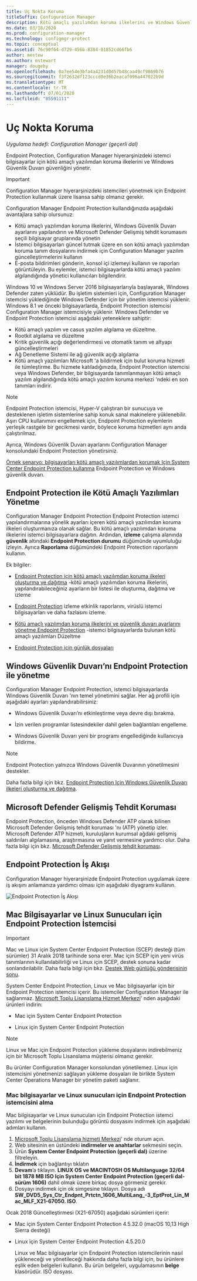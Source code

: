 ```yaml
---
title: Uç Nokta Koruma
titleSuffix: Configuration Manager
description: Kötü amaçlı yazılımdan koruma ilkelerini ve Windows Güvenlik Duvarı güvenliğini istemciler için yönetmeyi öğrenin.
ms.date: 03/18/2020
ms.prod: configuration-manager
ms.technology: configmgr-protect
ms.topic: conceptual
ms.assetid: 76c90f64-d729-456b-8304-01852cd66fb6
author: mestew
ms.author: mstewart
manager: dougeby
ms.openlocfilehash: 0a7ee54e3bfa4a4231d0d57b48caa49cf9869b76
ms.sourcegitcommit: f3f2632df123cccd0e36b2eacaf096a447022b9d
ms.translationtype: MT
ms.contentlocale: tr-TR
ms.lasthandoff: 07/01/2020
ms.locfileid: "85591111"
---
```

# <a name="endpoint-protection"></a>Uç Nokta Koruma

*Uygulama hedefi: Configuration Manager (geçerli dal)*

Endpoint Protection, Configuration Manager hiyerarşinizdeki istemci bilgisayarlar için kötü amaçlı yazılımdan koruma ilkelerini ve Windows Güvenlik Duvarı güvenliğini yönetir.  

> [!IMPORTANT]  
>  Configuration Manager hiyerarşinizdeki istemcileri yönetmek için Endpoint Protection kullanmak üzere lisansa sahip olmanız gerekir.  

 Configuration Manager Endpoint Protection kullandığınızda aşağıdaki avantajlara sahip olursunuz:  

-   Kötü amaçlı yazılımdan koruma ilkelerini, Windows Güvenlik Duvarı ayarlarını yapılandırın ve Microsoft Defender Gelişmiş tehdit korumasını seçili bilgisayar gruplarında yönetin  
-   İstemci bilgisayarları güncel tutmak üzere en son kötü amaçlı yazılımdan koruma tanım dosyalarını indirmek için Configuration Manager yazılım güncelleştirmelerini kullanın  
-   E-posta bildirimleri gönderin, konsol içi izlemeyi kullanın ve raporları görüntüleyin. Bu eylemler, istemci bilgisayarlarda kötü amaçlı yazılım algılandığında yönetici kullanıcıları bilgilendirir.  

Windows 10 ve Windows Server 2016 bilgisayarlarıyla başlayarak, Windows Defender zaten yüklüdür. Bu işletim sistemleri için, Configuration Manager istemcisi yüklediğinde Windows Defender için bir yönetim istemcisi yüklenir. Windows 8.1 ve önceki bilgisayarlarda, Endpoint Protection istemcisi Configuration Manager istemcisiyle yüklenir. Windows Defender ve Endpoint Protection istemcisi aşağıdaki yeteneklere sahiptir:  

-   Kötü amaçlı yazılım ve casus yazılım algılama ve düzeltme.  
-   Rootkit algılama ve düzeltme  
-   Kritik güvenlik açığı değerlendirmesi ve otomatik tanım ve altyapı güncelleştirmeleri  
-   Ağ Denetleme Sistemi ile ağ güvenlik açığı algılama  
-   Kötü amaçlı yazılımları Microsoft 'a bildirmek için bulut koruma hizmeti ile tümleştirme. Bu hizmete katıladığınızda, Endpoint Protection istemcisi veya Windows Defender, bir bilgisayarda tanımlanmayan kötü amaçlı yazılım algılandığında kötü amaçlı yazılım koruma merkezi 'ndeki en son tanımları indirir.  

> [!NOTE]  
>  Endpoint Protection istemcisi, Hyper-V çalıştıran bir sunucuya ve desteklenen işletim sistemlerine sahip konuk sanal makinelere yüklenebilir. Aşırı CPU kullanımını engellemek için, Endpoint Protection eylemlerin yerleşik rastgele bir gecikmesi vardır, böylece koruma hizmetleri aynı anda çalıştırılmaz.  

 Ayrıca, Windows Güvenlik Duvarı ayarlarını Configuration Manager konsolundaki Endpoint Protection yönetirsiniz.  

 [Örnek senaryo: bilgisayarları kötü amaçlı yazılımlardan korumak Için System Center Endpoint Protection kullanma](scenarios-endpoint-protection.md) Endpoint Protection ve Windows güvenlik duvarı.  


## <a name="managing-malware-with-endpoint-protection"></a>Endpoint Protection ile Kötü Amaçlı Yazılımları Yönetme  
 Configuration Manager Endpoint Protection Endpoint Protection istemci yapılandırmalarına yönelik ayarları içeren kötü amaçlı yazılımdan koruma ilkeleri oluşturmanıza olanak sağlar. Bu kötü amaçlı yazılımdan koruma ilkelerini istemci bilgisayarlara dağıtın. Ardından, **izleme** çalışma alanında **güvenlik** altındaki **Endpoint Protection durumu** düğümünde uyumluluğu izleyin. Ayrıca **Raporlama** düğümündeki Endpoint Protection raporlarını kullanın.  

 Ek bilgiler:  

-   [Endpoint Protection için kötü amaçlı yazılımdan koruma ilkeleri oluşturma ve dağıtma](endpoint-antimalware-policies.md) -kötü amaçlı yazılımdan koruma ilkelerini, yapılandırabileceğiniz ayarların bir listesi ile oluşturma, dağıtma ve izleme  

-   [Endpoint Protection](monitor-endpoint-protection.md) izleme etkinlik raporlarını, virüslü istemci bilgisayarları ve daha fazlasını izleme.  

-   [Kötü amaçlı yazılımdan koruma ilkelerini ve güvenlik duvarı ayarlarını yönetme Endpoint Protection](endpoint-antimalware-firewall.md) -istemci bilgisayarlarda bulunan kötü amaçlı yazılımları Düzeltme  

-   [Endpoint Protection için günlük dosyaları](../../core/plan-design/hierarchy/log-files.md#BKMK_EPLog)  


## <a name="managing-windows-firewall-with-endpoint-protection"></a>Windows Güvenlik Duvarı’nı Endpoint Protection ile yönetme  
 Configuration Manager Endpoint Protection, istemci bilgisayarlarda Windows Güvenlik Duvarı 'nın temel yönetimini sağlar. Her ağ profili için aşağıdaki ayarları yapılandırabilirsiniz:  

-   Windows Güvenlik Duvarı’nı etkinleştirme veya devre dışı bırakma.  

-   İzin verilen programlar listesindekiler dahil gelen bağlantıları engelleme.  

-   Windows Güvenlik Duvarı yeni bir programı engellediğinde kullanıcıya bildirme.  

> [!NOTE]  
>  Endpoint Protection yalnızca Windows Güvenlik Duvarının yönetilmesini destekler.  


 Daha fazla bilgi için bkz. [Endpoint Protection Için Windows Güvenlik Duvarı ilkeleri oluşturma ve dağıtma](create-windows-firewall-policies.md).  


## <a name="microsoft-defender-advanced-threat-protection"></a>Microsoft Defender Gelişmiş Tehdit Koruması

Endpoint Protection, önceden Windows Defender ATP olarak bilinen Microsoft Defender Gelişmiş tehdit koruması 'nı (ATP) yönetip izler. Microsoft Defender ATP hizmeti, kuruluşların kurumsal ağdaki gelişmiş saldırıları algılamasına, araştırmasına ve yanıt vermesine yardımcı olur. Daha fazla bilgi için bkz. [Microsoft Defender Gelişmiş tehdit koruması](defender-advanced-threat-protection.md).

## <a name="endpoint-protection-workflow"></a>Endpoint Protection İş Akışı  
 Configuration Manager hiyerarşinizde Endpoint Protection uygulamak üzere iş akışını anlamanıza yardımcı olması için aşağıdaki diyagramı kullanın.  

 ![Endpoint Protection İş Akışı](../media/Endpoint-Protection-Workflow.gif)  



## <a name="endpoint-protection-client-for-mac-computers-and-linux-servers"></a>Mac Bilgisayarlar ve Linux Sunucuları için Endpoint Protection İstemcisi  

> [!Important]  
> Mac ve Linux için System Center Endpoint Protection (SCEP) desteği (tüm sürümler) 31 Aralık 2018 tarihinde sona erer. Mac için SCEP için yeni virüs tanımlarının kullanılabilirliği ve Linux için SCEP, destek sonuna kadar sonlandırılabilir. Daha fazla bilgi için bkz. [Destek Web günlüğü gönderisinin sonu](https://techcommunity.microsoft.com/t5/configuration-manager-blog/end-of-support-for-scep-for-mac-and-scep-for-linux-on-december/ba-p/286257).  

 System Center Endpoint Protection, Linux ve Mac bilgisayarlar için bir Endpoint Protection istemcisi içerir. Bu istemciler Configuration Manager ile sağlanmaz. [Microsoft Toplu Lisanslama Hizmet Merkezi](https://www.microsoft.com/licensing/servicecenter/default.aspx)' nden aşağıdaki ürünleri indirin:  

-   Mac için System Center Endpoint Protection  

-   Linux için System Center Endpoint Protection  


> [!Note]  
>  Linux ve Mac için Endpoint Protection yükleme dosyalarını indirebilmeniz için bir Microsoft Toplu Lisanslama müşterisi olmanız gerekir.  

 Bu ürünler Configuration Manager konsolundan yönetilemez. Linux için istemcisini yönetmenizi sağlayan yükleme dosyaları ile birlikte System Center Operations Manager bir yönetim paketi sağlanır.  

### <a name="how-to-get-the-endpoint-protection-client-for-mac-computers-and-linux-servers"></a>Mac bilgisayarlar ve Linux sunucuları için Endpoint Protection istemcisini alma

Mac bilgisayarlar ve Linux sunucuları için Endpoint Protection istemci yazılımı ve belgelerinin bulunduğu görüntü dosyasını indirmek için aşağıdaki adımları kullanın.
1. [Microsoft Toplu Lisanslama hizmeti Merkezi](https://www.microsoft.com/licensing/servicecenter/default.aspx)' nde oturum açın.
2. Web sitesinin en üstündeki **indirmeler ve anahtarlar** sekmesini seçin.
3. Ürün **System Center Endpoint Protection (geçerli dal)** üzerine filtreleyin.
4. **İndirmek** için bağlantıyı tıklatın
5. **Devam**’a tıklayın. **LINUX OS ve MACINTOSH OS Multilanguage 32/64 bit 1878 MB ISO Için System Center Endpoint Protection (geçerli dal-sürüm 1606)** dahil olmak üzere birkaç dosya görmeniz gerekir.
6. Dosyayı indirmek için ok simgesine tıklayın. Dosya adı **SW_DVD5_Sys_Ctr_Endpnt_Prtctn_1606_MultiLang_-3_EptProt_Lin_Mac_MLF_X21-67050. ISO**.

Ocak 2018 Güncelleştirmesi (X21-67050) aşağıdaki sürümleri içerir:

- Mac için System Center Endpoint Protection 4.5.32.0 (macOS 10,13 High Sierra desteği)
- Linux için System Center Endpoint Protection 4.5.20.0 

  Linux ve Mac bilgisayarlar için Endpoint Protection istemcilerinin nasıl yükleneceği ve yönetileceği hakkında daha fazla bilgi için, bu ürünlere eşlik eden belgeleri kullanın. Bu ürün belgeleri, uygulamasının **belge** klasörüdür. ISO dosyası.
